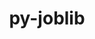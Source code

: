 ---
title: "py-joblib"
layout: cache
categories: [package, v0.19]
meta: {"versions": ["1.2.0"], "compilers": ["gcc@=11.1.0", "gcc@=7.3.1", "oneapi@=2022.1.0"], "oss": ["amzn2", "ubuntu20.04"], "platforms": ["linux"], "targets": ["x86_64", "x86_64_v3"], "stacks": ["e4s", "e4s-oneapi", "ml-cpu", "ml-cuda", "ml-rocm"], "num_specs": 3, "num_specs_by_stack": {"ml-cuda": 1, "ml-cpu": 1, "ml-rocm": 1, "e4s": 1, "e4s-oneapi": 1}}
spec_details: [{"hash": "74yhnoiscs4cc45gdddpezzk244bgcyc", "compiler": "gcc@=7.3.1", "versions": ["1.2.0"], "os": "amzn2", "platform": "linux", "target": "x86_64_v3", "variants": ["build_system=python_pip"], "stacks": ["ml-cuda", "ml-cpu", "ml-rocm"], "size": "-", "tarball": "https://binaries.spack.io/releases/v0.19/build_cache/linux-amzn2-x86_64_v3/gcc-7.3.1/py-joblib-1.2.0/linux-amzn2-x86_64_v3-gcc-7.3.1-py-joblib-1.2.0-74yhnoiscs4cc45gdddpezzk244bgcyc.spack"}, {"hash": "anyl2x3mkicwuvb3mqs6oychji6mfajf", "compiler": "gcc@=11.1.0", "versions": ["1.2.0"], "os": "ubuntu20.04", "platform": "linux", "target": "x86_64", "variants": ["build_system=python_pip"], "stacks": ["e4s"], "size": "-", "tarball": "https://binaries.spack.io/releases/v0.19/build_cache/linux-ubuntu20.04-x86_64/gcc-11.1.0/py-joblib-1.2.0/linux-ubuntu20.04-x86_64-gcc-11.1.0-py-joblib-1.2.0-anyl2x3mkicwuvb3mqs6oychji6mfajf.spack"}, {"hash": "itwaym5a4mgfnnj6x2zckl27rb7rcnuf", "compiler": "oneapi@=2022.1.0", "versions": ["1.2.0"], "os": "ubuntu20.04", "platform": "linux", "target": "x86_64", "variants": ["build_system=python_pip"], "stacks": ["e4s-oneapi"], "size": "-", "tarball": "https://binaries.spack.io/releases/v0.19/build_cache/linux-ubuntu20.04-x86_64/oneapi-2022.1.0/py-joblib-1.2.0/linux-ubuntu20.04-x86_64-oneapi-2022.1.0-py-joblib-1.2.0-itwaym5a4mgfnnj6x2zckl27rb7rcnuf.spack"}]
---